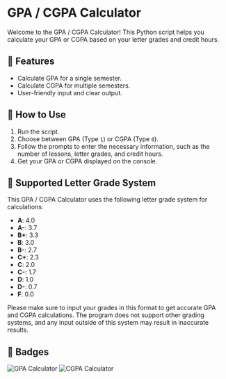 # GPA / CGPA Calculator

Welcome to the GPA / CGPA Calculator! This Python script helps you calculate your GPA or CGPA based on your letter grades and credit hours.

## 🚀 Features

- Calculate GPA for a single semester.
- Calculate CGPA for multiple semesters.
- User-friendly input and clear output.

## 🎯 How to Use

1. Run the script.
2. Choose between GPA (Type `1`) or CGPA (Type `0`).
3. Follow the prompts to enter the necessary information, such as the number of lessons, letter grades, and credit hours.
4. Get your GPA or CGPA displayed on the console.

## 🌟 Supported Letter Grade System

This GPA / CGPA Calculator uses the following letter grade system for calculations:

- **A**:  4.0
- **A-**: 3.7
- **B+**: 3.3
- **B**:  3.0
- **B-**: 2.7
- **C+**: 2.3
- **C**:  2.0
- **C-**: 1.7
- **D**:  1.0
- **D-**: 0.7
- **F**:  0.0

Please make sure to input your grades in this format to get accurate GPA and CGPA calculations. The program does not support other grading systems, and any input outside of this system may result in inaccurate results.

## 🎉 Badges

![GPA Calculator](https://img.shields.io/badge/GPA_Calculator-Interactive-brightgreen)
![CGPA Calculator](https://img.shields.io/badge/CGPA_Calculator-Advanced-blue)
